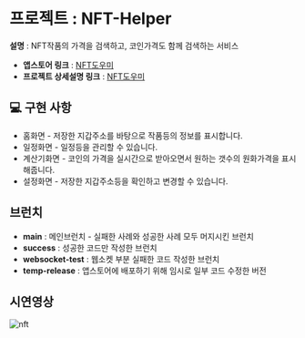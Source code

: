 # 프로젝트 : NFT-Helper

**설명** : NFT작품의 가격을 검색하고, 코인가격도 함께 검색하는 서비스

- **앱스토어 링크** : [‎NFT도우미](https://apps.apple.com/kr/app/nft%EB%8F%84%EC%9A%B0%EB%AF%B8/id1610866914)
- **프로젝트 상세설명 링크** : [NFT도우미](https://iosookim.notion.site/NFT-d5066d0bd524494097d11d9d6297994e)

## **💻 구현 사항**

- 홈화면 - 저장한 지갑주소를 바탕으로 작품등의 정보를 표시합니다.
- 일정화면 - 일정등을 관리할 수 있습니다.
- 계산기화면 - 코인의 가격을 실시간으로 받아오면서 원하는 갯수의 원화가격을 표시해줍니다.
- 설정화면 - 저장한 지갑주소등을 확인하고 변경할 수 있습니다.

## 브런치

- **main** : 메인브런치 - 실패한 사례와 성공한 사례 모두 머지시킨 브런치
- **success** : 성공한 코드만 작성한 브런치
- **websocket-test** : 웹소켓 부분 실패한 코드 작성한 브런치
- **temp-release** : 앱스토어에 배포하기 위해 임시로 일부 코드 수정한 버전 



## 시연영상

![nft](https://user-images.githubusercontent.com/55218398/167695287-3ca9d304-b8d1-491b-a823-1e786ff255d5.gif)
